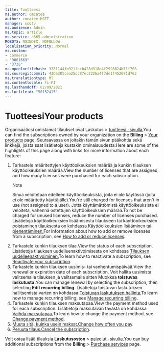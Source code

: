 ```yaml
---
title: Tuotteesi
ms.author: cmcatee
author: cmcatee-MSFT
manager: scotv
ms.audience: Admin
ms.topic: article
ms.service: o365-administration
ROBOTS: NOINDEX, NOFOLLOW
localization_priority: Normal
ms.custom:
- commerce
- "9001669"
- "3736"
ms.openlocfilehash: 3281144fb921fecb428d918e4f2996824b71f706
ms.sourcegitcommit: 43b6305cea25cc87ec2226a4f7de1f452671d762
ms.translationtype: MT
ms.contentlocale: fi-FI
ms.lasthandoff: 02/09/2021
ms.locfileid: "50152415"
---
```

# <a name="your-products"></a><span data-ttu-id="15bad-102">Tuotteesi</span><span class="sxs-lookup"><span data-stu-id="15bad-102">Your products</span></span>

<span data-ttu-id="15bad-103">Organisaatiosi omistamat tilaukset ovat Laskutus   >  [tuotteesi -sivulla.](https://go.microsoft.com/fwlink/p/?linkid=842054)</span><span class="sxs-lookup"><span data-stu-id="15bad-103">You can find the subscriptions owned by your organization on the **Billing** > [Your products](https://go.microsoft.com/fwlink/p/?linkid=842054) page.</span></span> <span data-ttu-id="15bad-104">Seuraavassa on joitakin tämän sivun pääkohtia sekä linkkejä, joista saat lisätietoja kustakin ominaisuudesta:</span><span class="sxs-lookup"><span data-stu-id="15bad-104">Here are some of the highlights of this page along with links for more information about each feature:</span></span>

1. <span data-ttu-id="15bad-105">Tarkastele määritettyjen käyttöoikeuksien määrää ja kunkin tilauksen käyttöoikeuksien määrää.</span><span class="sxs-lookup"><span data-stu-id="15bad-105">View the number of licenses that are assigned, and how many licenses were purchased for each subscription.</span></span>
    > [!NOTE]
    > <span data-ttu-id="15bad-106">Sinua veloitetaan edelleen käyttöoikeuksista, joita ei ole käytössä (joita ei ole määritetty käyttäjälle).</span><span class="sxs-lookup"><span data-stu-id="15bad-106">You're still charged for licenses that aren't in use (not assigned to a user).</span></span> <span data-ttu-id="15bad-107">Jotta käyttämättömistä käyttöoikeuksista ei veloiteta, vähennä ostettujen käyttöoikeuksien määrää.</span><span class="sxs-lookup"><span data-stu-id="15bad-107">To not be charged for unused licenses, reduce the number of licenses purchased.</span></span> <span data-ttu-id="15bad-108">Lisätietoja käyttöoikeuksien lisäämisesta tilaukseen tai käyttöoikeuksien poistaminen tilauksesta on kohdassa Käyttöoikeuksien lisääminen [tai pienentäminen.](https://docs.microsoft.com/alchemyinsights/how-to-add-or-reduce-licenses)</span><span class="sxs-lookup"><span data-stu-id="15bad-108">For information about how to add or remove licenses from a subscription, see [How to add or reduce licenses](https://docs.microsoft.com/alchemyinsights/how-to-add-or-reduce-licenses).</span></span>
2. <span data-ttu-id="15bad-109">Tarkastele kunkin tilauksen tilaa.</span><span class="sxs-lookup"><span data-stu-id="15bad-109">View the status of each subscription.</span></span> <span data-ttu-id="15bad-110">Lisätietoja tilauksen uudelleenaktivoimisesta on kohdassa [Tilauksen uudelleenaktivoiminen.](reactivate-your-subscription.md)</span><span class="sxs-lookup"><span data-stu-id="15bad-110">To learn how to reactivate a subscription, see [Reactivate your subscription](reactivate-your-subscription.md).</span></span>
3. <span data-ttu-id="15bad-111">Tarkastele kunkin tilauksen uusimis- tai vanhentumispäivää.</span><span class="sxs-lookup"><span data-stu-id="15bad-111">View the renewal or expiration date of each subscription.</span></span> <span data-ttu-id="15bad-112">Voit hallita uusimista valitsemalla tilauksen ja valitsemalla sitten Muokkaa **toistuvaa laskutusta.**</span><span class="sxs-lookup"><span data-stu-id="15bad-112">You can manage renewal by selecting the subscription, then selecting **Edit recurring billing**.</span></span> <span data-ttu-id="15bad-113">Lisätietoja toistuvan laskutuksen hallitsemista varten on kohdassa [Toistuvan laskutuksen hallinta.](manage-auto-renewal.md)</span><span class="sxs-lookup"><span data-stu-id="15bad-113">To learn how to manage recurring billing, see [Manage recurring billing](manage-auto-renewal.md).</span></span>
4. <span data-ttu-id="15bad-114">Tarkastele kunkin tilauksen maksutapaa.</span><span class="sxs-lookup"><span data-stu-id="15bad-114">View the payment method used for each subscription.</span></span> <span data-ttu-id="15bad-115">Lisätietoja maksutavan tavasta on kohdassa [Vaihda maksutapaa.](change-payment-method.md)</span><span class="sxs-lookup"><span data-stu-id="15bad-115">To learn how to change the payment method, see [Change payment method](change-payment-method.md).</span></span>
5. <span data-ttu-id="15bad-116">[Muuta sitä, kuinka usein maksat.](change-how-often-you-pay.md)</span><span class="sxs-lookup"><span data-stu-id="15bad-116">[Change how often you pay](change-how-often-you-pay.md).</span></span>
6. <span data-ttu-id="15bad-117">[Peruuta tilaus.](https://go.microsoft.com/fwlink/?linkid=2119113)</span><span class="sxs-lookup"><span data-stu-id="15bad-117">[Cancel the subscription](https://go.microsoft.com/fwlink/?linkid=2119113).</span></span>

<span data-ttu-id="15bad-118">Voit ostaa lisää tilauksia **Laskutusoston**  >  [palvelut -sivulta.](https://go.microsoft.com/fwlink/p/?linkid=868433)</span><span class="sxs-lookup"><span data-stu-id="15bad-118">You can buy additional subscriptions from the **Billing** > [Purchase services](https://go.microsoft.com/fwlink/p/?linkid=868433) page.</span></span>
